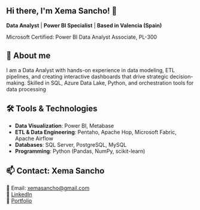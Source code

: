 ## Hi there, I'm Xema Sancho! 👋
**Data Analyst** | **Power BI Specialist** | **Based in Valencia (Spain)**

Microsoft Certified: Power BI Data Analyst Associate, PL-300


## 🚀 About me
I am a Data Analyst with hands-on experience in data modeling, ETL pipelines, and creating interactive dashboards that drive strategic decision-making. Skilled in SQL, Azure Data Lake, Python, and orchestration tools for data processing



## 🛠 Tools & Technologies
- **Data Visualization**: Power BI, Metabase  
- **ETL & Data Engineering**: Pentaho, Apache Hop, Microsoft Fabric, Apache Airflow  
- **Databases**: SQL Server, PostgreSQL, MySQL  
- **Programming**: Python (Pandas, NumPy, scikit-learn)



## 📫 Contact: Xema Sancho
📧 Email: xemasancho@gmail.com  
🔗 [LinkedIn](https://www.linkedin.com/in/jose-maria-sancho-navarro/)  
🔗 [Portfolio](https://linktr.ee/xemasancho)  

<!--
**s-xema/s-xema** is a ✨ _special_ ✨ repository because its `README.md` (this file) appears on your GitHub profile.

Here are some ideas to get you started:

- 🔭 I’m currently working on ...
- 🌱 I’m currently learning ...
- 👯 I’m looking to collaborate on ...
- 🤔 I’m looking for help with ...
- 💬 Ask me about ...
- 📫 How to reach me: ...
- 😄 Pronouns: ...
- ⚡ Fun fact: ...
-->
